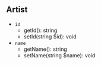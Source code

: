 ## Artist

- `id`
    - getId(): string
    - setId(string $id): void
- `name`
    - getName(): string
    - setName(string $name): void 
